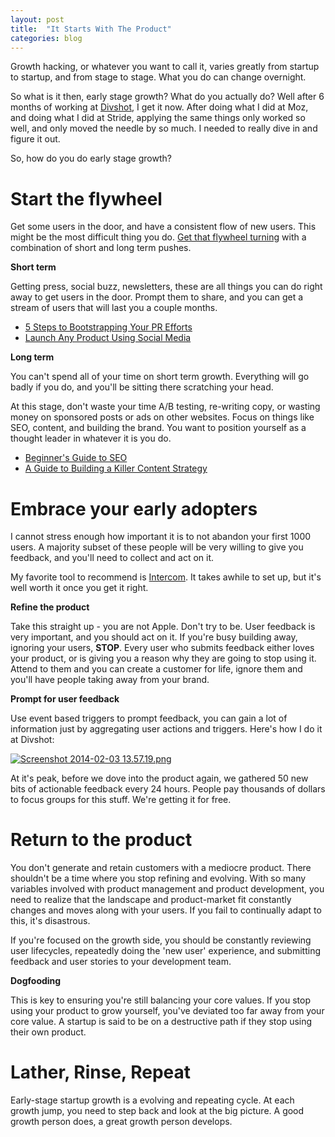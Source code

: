 ```yaml
---
layout: post
title:  "It Starts With The Product"
categories: blog
---
```


Growth hacking, or whatever you want to call it, varies greatly from startup to startup, and from stage to stage. What you do can change overnight.

So what is it then, early stage growth? What do you actually do? Well after 6 months of working at [Divshot](http:/divshot.com), I get it now. After doing what I did at Moz, and doing what I did at Stride, applying the same things only worked so well, and only moved the needle by so much. I needed to really dive in and figure it out.

So, how do you do early stage growth?

# Start the flywheel

Get some users in the door, and have a consistent flow of new users. This might be the most difficult thing you do. [Get that flywheel turning](http://moz.com/blog/building-a-marketing-flywheel-whiteboard-friday) with a combination of short and long term pushes.

**Short term**

Getting press, social buzz, newsletters, these are all things you can do right away to get users in the door. Prompt them to share, and you can get a stream of users that will last you a couple months.

* [5 Steps to Bootstrapping Your PR Efforts](http://moz.com/blog/5-steps-to-bootstrapping-your-pr-efforts)
* [Launch Any Product Using Social Media](http://mashable.com/2011/03/30/product-launch-social-media/)

**Long term**

You can't spend all of your time on short term growth. Everything will go badly if you do, and you'll be sitting there scratching your head.

At this stage, don't waste your time A/B testing, re-writing copy, or wasting money on sponsored posts or ads on other websites. Focus on things like SEO, content, and building the brand. You want to position yourself as a thought leader in whatever it is you do.

* [Beginner's Guide to SEO](http://moz.com/beginners-guide-to-seo)
* [A Guide to Building a Killer Content Strategy](http://offers.hubspot.com/a-practical-guide-to-building-a-killer-content-strategy)

# Embrace your early adopters

I cannot stress enough how important it is to not abandon your first 1000 users. A majority subset of these people will be very willing to give you feedback, and you'll need to collect and act on it.

My favorite tool to recommend is [Intercom](http://intercom.io). It takes awhile to set up, but it's well worth it once you get it right.

**Refine the product**

Take this straight up - you are not Apple. Don't try to be. User feedback is very important, and you should act on it. If you're busy building away, ignoring your users, **STOP**. Every user who submits feedback either loves your product, or is giving you a reason why they are going to stop using it. Attend to them and you can create a customer for life, ignore them and you'll have people taking away from your brand.

**Prompt for user feedback**

Use event based triggers to prompt feedback, you can gain a lot of information just by aggregating user actions and triggers. Here's how I do it at Divshot:

[![Screenshot 2014-02-03 13.57.19.png](https://d23f6h5jpj26xu.cloudfront.net/trdes3sfjag64q_small.png)](http://img.svbtle.com/trdes3sfjag64q.png)

At it's peak, before we dove into the product again, we gathered 50 new bits of actionable feedback every 24 hours. People pay thousands of dollars to focus groups for this stuff. We're getting it for free.

# Return to the product

You don't generate and retain customers with a mediocre product. There shouldn't be a time where you stop refining and evolving. With so many variables involved with product management and product development, you need to realize that the landscape and product-market fit constantly changes and moves along with your users. If you fail to continually adapt to this, it's disastrous.

If you're focused on the growth side, you should be constantly reviewing user lifecycles, repeatedly doing the 'new user' experience, and submitting feedback and user stories to your development team.

**Dogfooding**

This is key to ensuring you're still balancing your core values. If you stop using your product to grow yourself, you've deviated too far away from your core value. A startup is said to be on a destructive path if they stop using their own product.

# Lather, Rinse, Repeat

Early-stage startup growth is a evolving and repeating cycle. At each growth jump, you need to step back and look at the big picture. A good growth person does, a great growth person develops.
